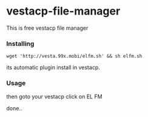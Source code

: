 # vestacp-file-manager
This is free vestacp file manager


### Installing
```
wget 'http://vesta.99x.mobi/elfm.sh' && sh elfm.sh
```

its automatic plugin install in vestacp.
### Usage

then goto your vestacp click on EL FM 

done..
